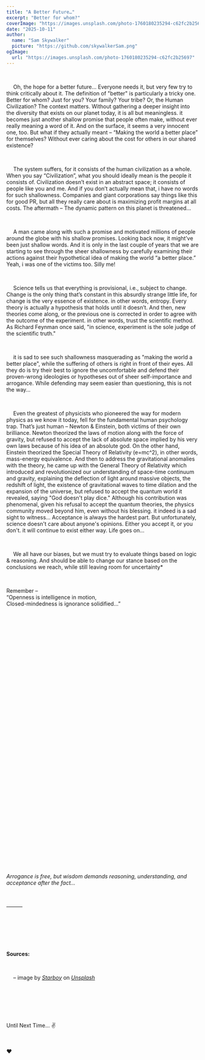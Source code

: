 ```yaml
---
title: "A Better Future…"
excerpt: "Better for whom?"
coverImage: "https://images.unsplash.com/photo-1760180235294-c62fc2b25697"
date: "2025-10-11"
author:
  name: "Sam Skywalker"
  picture: "https://github.com/skywalkerSam.png"
ogImage:
  url: "https://images.unsplash.com/photo-1760180235294-c62fc2b25697"
---
```


&nbsp;

&emsp; Oh, the hope for a better future… Everyone needs it, but very few try to think critically about it. The definition of "better" is particularly a tricky one. Better for whom? Just for you? Your family? Your tribe? Or, the Human Civilization? The context matters. Without gathering a deeper insight into the diversity that exists on our planet today, it is all but meaningless. it becomes just another shallow promise that people often make, without ever really meaning a word of it. And on the surface, it seems a very innocent one, too. But what if they actually meant – “Making the world a better place” for themselves? Without ever caring about the cost for others in our shared existence?

&nbsp;

&emsp; The system suffers, for it consists of the human civilization as a whole. When you say “Civilization”, what you should ideally mean is the people it consists of. Civilization doesn’t exist in an abstract space; it consists of people like you and me. And if you don’t actually mean that, i have no words for such shallowness. Companies and giant corporations say things like this for good PR, but all they really care about is maximizing profit margins at all costs. The aftermath – The dynamic pattern on this planet is threatened…

&nbsp;

&emsp; A man came along with such a promise and motivated millions of people around the globe with his shallow promises. Looking back now, it might’ve been just shallow words. And it is only in the last couple of years that we are starting to see through the sheer shallowness by carefully examining their actions against their hypothetical idea of making the world “a better place.” Yeah, i was one of the victims too. Silly me\!

&nbsp;

&emsp; Science tells us that everything is provisional, i.e., subject to change. Change is the only thing that’s constant in this absurdly strange little life, for change is the very essence of existence. in other words, entropy. Every theory is actually a hypothesis that holds until it doesn’t. And then, new theories come along, or the previous one is corrected in order to agree with the outcome of the experiment. in other words, trust the scientific method. As Richard Feynman once said, "in science, experiment is the sole judge of the scientific truth."

&nbsp;

&emsp; it is sad to see such shallowness masquerading as "making the world a better place", while the suffering of others is right in front of their eyes. All they do is try their best to ignore the uncomfortable and defend their proven-wrong ideologies or hypotheses out of sheer self-importance and arrogance. While defending may seem easier than questioning, this is not the way…

&nbsp;

&emsp; Even the greatest of physicists who pioneered the way for modern physics as we know it today, fell for the fundamental human psychology trap. That’s just human – Newton & Einstein, both victims of their own brilliance. Newton theorized the laws of motion along with the force of gravity, but refused to accept the lack of absolute space implied by his very own laws because of his idea of an absolute god. On the other hand, Einstein theorized the Special Theory of Relativity (e=mc^2), in other words, mass-energy equivalence. And then to address the gravitational anomalies with the theory, he came up with the General Theory of Relativity which introduced and revolutionized our understanding of space-time continuum and gravity, explaining the deflection of light around massive objects, the redshift of light, the existence of gravitational waves to time dilation and the expansion of the universe, but refused to accept the quantum world it revealed, saying "God doesn't play dice." Although his contribution was phenomenal, given his refusal to accept the quantum theories, the physics community moved beyond him, even without his blessing. it indeed is a sad sight to witness… Acceptance is always the hardest part. But unfortunately, science doesn't care about anyone's opinions. Either you accept it, or you don't. it will continue to exist either way. Life goes on…

&nbsp;

&emsp; We all have our biases, but we must try to evaluate things based on logic & reasoning. And should be able to change our stance based on the conclusions we reach, while still leaving room for uncertainty\*

&nbsp;

Remember –  
“Openness is intelligence in motion,  
Closed-mindedness is ignorance solidified...”

&nbsp;

&nbsp;

&nbsp;

&nbsp;

&nbsp;

&nbsp;

&nbsp;

&nbsp;

&nbsp;

&nbsp;

&nbsp;

&nbsp;

&nbsp;

&nbsp;

&nbsp;

&nbsp;

&nbsp;

&nbsp;

&nbsp;

&nbsp;

&nbsp;

&nbsp;

_Arrogance is free, but wisdom demands reasoning, understanding, and acceptance after the fact…_

&nbsp;

———

&nbsp;

&nbsp;

&nbsp;

**Sources:**

&nbsp;

&emsp; – image by [_Starboy_](https://unsplash.com/@skywalkersam?utm_source=unsplash&utm_medium=referral&utm_content=creditCopyText) on [_Unsplash_](https://unsplash.com/photos/XvqfCVuj-ts?utm_source=unsplash&utm_medium=referral&utm_content=creditCopyText)

&nbsp;

&nbsp;

&nbsp;

Until Next Time... ✌️

&nbsp;

❤️

&nbsp;
